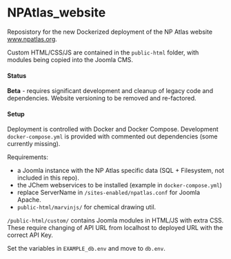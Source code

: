# NPAtlas_website

Reposistory for the new Dockerized deployment of the NP Atlas website www.npatlas.org.

Custom HTML/CSS/JS are contained in the `public-html` folder, with modules being copied into the Joomla CMS.

#### Status

**Beta** - requires significant development and cleanup of legacy code and dependencies. Website versioning to be removed and re-factored.

#### Setup

Deployment is controlled with Docker and Docker Compose. Development `docker-compose.yml` is provided with commented out dependencies (some currently missing).

Requirements:

- a Joomla instance with the NP Atlas specific data (SQL + Filesystem, not included in this repo).
- the JChem webservices to be installed (example in `docker-compose.yml`)
- replace ServerName in `/sites-enabled/npatlas.conf` for Joomla Apache.
- `public-html/marvinjs/` for chemical drawing util.

`/public-html/custom/` contains Joomla modules in HTML/JS with extra CSS. These require changing of API URL from localhost to deployed URL with the correct API Key.

Set the variables in `EXAMPLE_db.env` and move to `db.env`.
